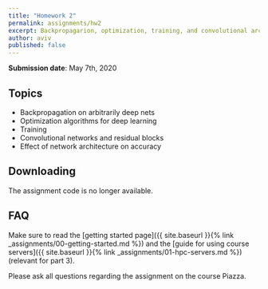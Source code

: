 ```yaml
---
title: "Homework 2"
permalink: assignments/hw2
excerpt: Backpropagarion, optimization, training, and convolutional architectures
author: aviv
published: false
---
```


**Submission date**: May 7th, 2020

## Topics

- Backpropagation on arbitrarily deep nets
- Optimization algorithms for deep learning
- Training
- Convolutional networks and residual blocks
- Effect of network architecture on accuracy

## Downloading

The assignment code is no longer available.

## FAQ

Make sure to read the [getting started page]({{ site.baseurl }}{% link _assignments/00-getting-started.md %})
and the [guide for using course servers]({{ site.baseurl }}{% link _assignments/01-hpc-servers.md %}) (relevant for part 3).

Please ask all questions regarding the assignment on the course Piazza.

